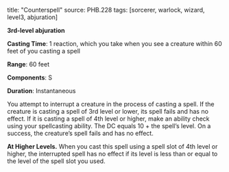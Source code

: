title: "Counterspell"
source: PHB.228
tags: [sorcerer, warlock, wizard, level3, abjuration]

**3rd-level abjuration**

**Casting Time**: 1 reaction, which you take when you see a creature within 60 feet of you casting a spell

**Range**: 60 feet

**Components**: S

**Duration**: Instantaneous

You attempt to interrupt a creature in the process of casting a spell. If the creature is casting a spell of 3rd level or lower, its spell fails and has no effect. If it is casting a spell of 4th level or higher, make an ability check using your spellcasting ability. The DC equals 10 + the spell’s level. On a success, the creature’s spell fails and has no effect.

**At Higher Levels.** When you cast this spell using a spell slot of 4th level or higher, the interrupted spell has no effect if its level is less than or equal to the level of the spell slot you used.
